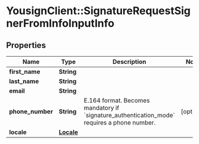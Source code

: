 # YousignClient::SignatureRequestSignerFromInfoInputInfo

## Properties
Name | Type | Description | Notes
------------ | ------------- | ------------- | -------------
**first_name** | **String** |  | 
**last_name** | **String** |  | 
**email** | **String** |  | 
**phone_number** | **String** | E.164 format. Becomes mandatory if &#x60;signature_authentication_mode&#x60; requires a phone number. | [optional] 
**locale** | [**Locale**](Locale.md) |  | 

